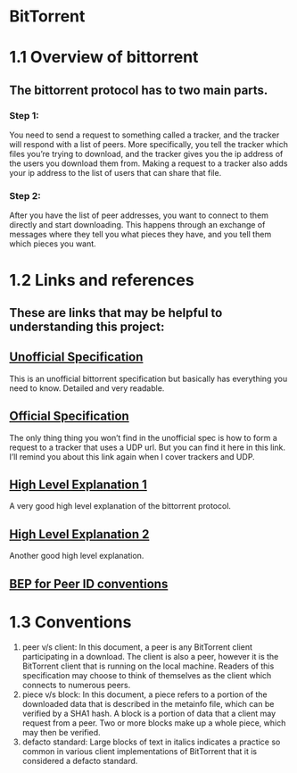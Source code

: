 # BitTorrent

# 1.1 Overview of bittorrent
## The bittorrent protocol has to two main parts.

### Step 1: 
You need to send a request to something called a tracker, and the tracker will respond with a list of peers. More specifically, you tell the tracker which files you’re trying to download, and the tracker gives you the ip address of the users you download them from. Making a request to a tracker also adds your ip address to the list of users that can share that file.

### Step 2: 
After you have the list of peer addresses, you want to connect to them directly and start downloading. This happens through an exchange of messages where they tell you what pieces they have, and you tell them which pieces you want.

# 1.2 Links and references
## These are links that may be helpful to understanding this project:

## [Unofficial Specification](wiki.theory.org/index.php/BitTorrentSpecification) 
This is an unofficial bittorrent specification but basically has everything you need to know. Detailed and very readable.

## [Official Specification](www.bittorrent.org/beps/bep_0015.html) 
The only thing thing you won’t find in the unofficial spec is how to form a request to a tracker that uses a UDP url. But you can find it here in this link. I’ll remind you about this link again when I cover trackers and UDP.

## [High Level Explanation 1](www.morehawes.co.uk/the-bittorrent-protocol) 
A very good high level explanation of the bittorrent protocol.

## [High Level Explanation 2](www.kristenwidman.com/blog/33/how-to-write-a-bittorrent-client-part-1)
Another good high level explanation.

## [BEP for Peer ID conventions](www.bittorrent.org/beps/bep_0020.html) 


# 1.3 Conventions
1. peer v/s client: In this document, a peer is any BitTorrent client participating in a download. The client is also a peer, however it is the BitTorrent client that is running on the local machine. Readers of this specification may choose to think of themselves as the client which connects to numerous peers.
2. piece v/s block: In this document, a piece refers to a portion of the downloaded data that is described in the metainfo file, which can be verified by a SHA1 hash. A block is a portion of data that a client may request from a peer. Two or more blocks make up a whole piece, which may then be verified.
3. defacto standard: Large blocks of text in italics indicates a practice so common in various client implementations of BitTorrent that it is considered a defacto standard.